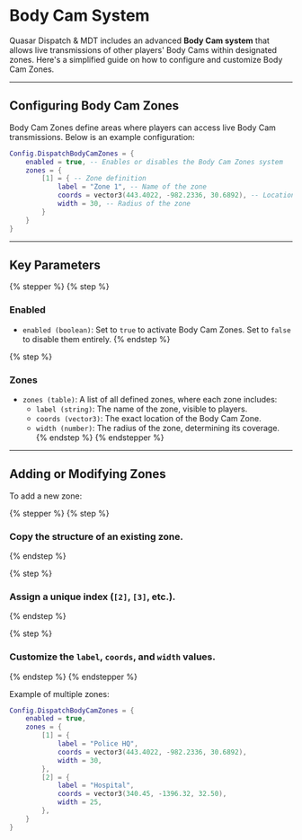# Body Cam System

Quasar Dispatch & MDT includes an advanced **Body Cam system** that allows live transmissions of other players' Body Cams within designated zones. Here's a simplified guide on how to configure and customize Body Cam Zones.

***

## Configuring Body Cam Zones

Body Cam Zones define areas where players can access live Body Cam transmissions. Below is an example configuration:

```lua
Config.DispatchBodyCamZones = {
    enabled = true, -- Enables or disables the Body Cam Zones system
    zones = {
        [1] = { -- Zone definition
            label = "Zone 1", -- Name of the zone
            coords = vector3(443.4022, -982.2336, 30.6892), -- Location of the zone
            width = 30, -- Radius of the zone
        }
    }
}
```

***

## Key Parameters

{% stepper %}
{% step %}
### Enabled

* `enabled (boolean)`: Set to `true` to activate Body Cam Zones. Set to `false` to disable them entirely.
{% endstep %}

{% step %}
### Zones

* `zones (table)`: A list of all defined zones, where each zone includes:
  * `label (string)`: The name of the zone, visible to players.
  * `coords (vector3)`: The exact location of the Body Cam Zone.
  * `width (number)`: The radius of the zone, determining its coverage.
{% endstep %}
{% endstepper %}

***

## Adding or Modifying Zones

To add a new zone:

{% stepper %}
{% step %}
### Copy the structure of an existing zone.
{% endstep %}

{% step %}
### Assign a unique index (`[2]`, `[3]`, etc.).
{% endstep %}

{% step %}
### Customize the `label`, `coords`, and `width` values.
{% endstep %}
{% endstepper %}

Example of multiple zones:

```lua
Config.DispatchBodyCamZones = {
    enabled = true,
    zones = {
        [1] = {
            label = "Police HQ",
            coords = vector3(443.4022, -982.2336, 30.6892),
            width = 30,
        },
        [2] = {
            label = "Hospital",
            coords = vector3(340.45, -1396.32, 32.50),
            width = 25,
        },
    }
}
```
